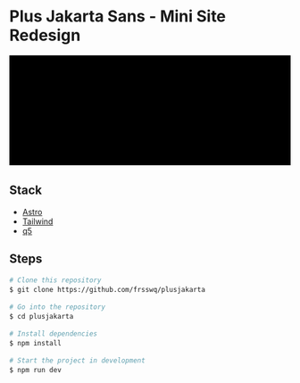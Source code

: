 # Plus Jakarta Sans - Mini Site Redesign

![/public/documentation/img/heroTextAnim.gif](/public/documentation/img/heroTextAnim.gif)

## Stack

- [Astro](https://astro.build/)
- [Tailwind](https://tailwindcss.com/)
- [q5](https://q5js.org/home/)

## Steps

```bash
# Clone this repository
$ git clone https://github.com/frsswq/plusjakarta
```

```bash
# Go into the repository
$ cd plusjakarta
```

```bash
# Install dependencies
$ npm install
```

```bash
# Start the project in development
$ npm run dev
```
